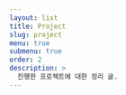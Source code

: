 ```yaml
---
layout: list
title: Project
slug: project
menu: true
submenu: true
order: 2
description: >
  진행한 프로젝트에 대한 정리 글.  
---
```

